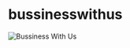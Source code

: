 # bussinesswithus
 
![Bussiness With Us](https://user-images.githubusercontent.com/52960031/111910966-916e2700-8a89-11eb-8ea9-67fe2df46913.png)
